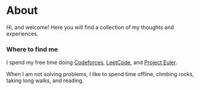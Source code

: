 # About

Hi, and welcome! Here you will find a collection of my thoughts and experiences.

### Where to find me

I spend my free time doing [Codeforces](https://codeforces.com/profile/meeperbunny), [LeetCode](https://leetcode.com/u/iamc7054/), and [Project Euler](https://projecteuler.net/profile/Meeperbunny.png).

When I am not solving problems, I like to spend time offline, climbing rocks, taking long walks, and reading.
